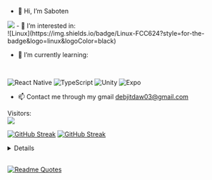 - 👋 Hi, I’m Saboten
<img src="https://giffiles.alphacoders.com/362/36249.gif">
- 👀 I’m interested in:<br>
![Linux](https://img.shields.io/badge/Linux-FCC624?style=for-the-badge&logo=linux&logoColor=black)

- 🌱 I’m currently learning:
<br>

![React Native](https://img.shields.io/badge/react_native-%2320232a.svg?style=for-the-badge&logo=react&logoColor=%2361DAFB)
![TypeScript](https://img.shields.io/badge/typescript-%23007ACC.svg?style=for-the-badge&logo=typescript&logoColor=yellow)
![Unity](https://img.shields.io/badge/unity-%23000000.svg?style=for-the-badge&logo=unity&logoColor=white)
![Expo](https://img.shields.io/badge/expo-1C1E24?style=for-the-badge&logo=expo&logoColor=#D04A37)
<br>
- 📫 Contact me through my gmail debjitdaw03@gmail.com

<!---
Saboten758/Saboten758 is a ✨ special ✨ repository because its `README.md` (this file) appears on your GitHub profile.
You can click the Preview link to take a look at your changes.
--->

<p align="left"> 
  Visitors: <br>
  <img src="https://profile-counter.glitch.me/Saboten758/count.svg" />
</p>

[![GitHub Streak](https://streak-stats.demolab.com?user=Saboten758&theme=tokyonight&hide_border=true&date_format=M%20j%5B%2C%20Y%5D)](https://git.io/streak-stats)
[![GitHub Streak](https://streak-stats.demolab.com?user=Saboten758&theme=rose&locale=ja&date_format=M%20j%5B%2C%20Y%5D)](https://git.io/streak-stats)

<details>
<br>
Trophies:
<img src="https://github-profile-trophy.vercel.app/?username=Saboten758">
<br>
Stats:
<img src="https://bad-apple-github-readme.vercel.app/api?show_bg=1&username=Saboten758">
<img align="center" src="https://newojima-grs-20230109.vercel.app/api?username=Saboten758&rank_icon=github&show_icons=true&&locale=ja&title_color=fff&text_color=fff&icon_color=fff&hide_border=true&hide_title=false&count_private=true&include_all_commits=true&card_width=495&disable_animations=true&bg_color=4E92C2,4E92C2,FF5357" alt="Github" width="500px"/>
</details>
<br>

[![Readme Quotes](https://quotes-github-readme.vercel.app/api?type=horizontal&theme=catppuccin_mocha)](https://github.com/piyushsuthar/github-readme-quotes)



